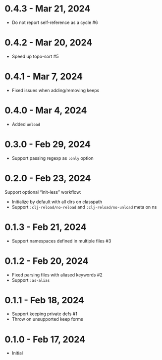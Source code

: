 # 0.4.3 - Mar 21, 2024

- Do not report self-reference as a cycle #6

# 0.4.2 - Mar 20, 2024

- Speed up topo-sort #5

# 0.4.1 - Mar 7, 2024

- Fixed issues when adding/removing keeps

# 0.4.0 - Mar 4, 2024

- Added `unload`

# 0.3.0 - Feb 29, 2024

- Support passing regexp as `:only` option

# 0.2.0 - Feb 23, 2024

Support optional “init-less” workflow:

- Initialize by default with all dirs on classpath
- Support `:clj-reload/no-reload` and `:clj-reload/no-unload` meta on ns

# 0.1.3 - Feb 21, 2024

- Support namespaces defined in multiple files #3

# 0.1.2 - Feb 20, 2024

- Fixed parsing files with aliased keywords #2
- Support `:as-alias`

# 0.1.1 - Feb 18, 2024

- Support keeping private defs #1
- Throw on unsupported keep forms

# 0.1.0 - Feb 17, 2024

- Initial